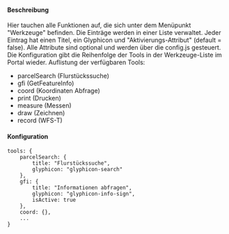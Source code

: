 #### Beschreibung
Hier tauchen alle Funktionen auf, die sich unter dem Menüpunkt "Werkzeuge" befinden.
Die Einträge werden in einer Liste verwaltet. Jeder Eintrag hat einen Titel, ein Glyphicon
und "Aktivierungs-Attribut" (default = false). Alle Attribute sind optional und werden über
die config.js gesteuert. Die Konfiguration gibt die Reihenfolge der Tools in der Werkzeuge-Liste
im Portal wieder. Auflistung der verfügbaren Tools:

* parcelSearch (Flurstückssuche)
* gfi (GetFeatureInfo)
* coord (Koordinaten Abfrage)
* print (Drucken)
* measure (Messen)
* draw (Zeichnen)
* record (WFS-T)

#### Konfiguration

    tools: {
        parcelSearch: {
            title: "Flurstückssuche",
            glyphicon: "glyphicon-search"
        },
        gfi: {
            title: "Informationen abfragen",
            glyphicon: "glyphicon-info-sign",
            isActive: true
        },
        coord: {},
        ...
    }
